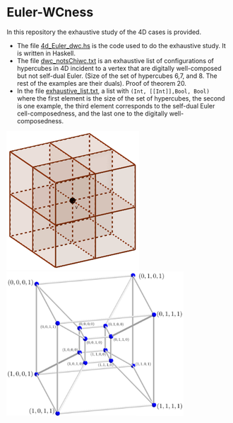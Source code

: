 # Euler-WCness

In this repository the exhaustive study of the 4D cases is provided.

- The file [4d_Euler_dwc.hs](https://github.com/Cimagroup/Euler-WCness/blob/master/4d_Euler_dwc.hs) is the code used to do the exhaustive study. It is written in Haskell.
- The file [dwc_notsChiwc.txt](https://github.com/Cimagroup/Euler-WCness/blob/master/dwc_notsChiwc.txt) is an exhaustive list of configurations of hypercubes in 4D incident to a vertex that are digitally well-composed but  not self-dual Euler. (Size of the set of hypercubes 6,7, and 8. The rest of the examples are their duals). Proof of theorem 20.
- In the file [exhaustive_list.txt](https://github.com/Cimagroup/Euler-WCness/blob/master/exhaustive_list.txt), a list with `(Int, [[Int]],Bool, Bool)` where the first element is the size of the set of hypercubes, the second is one example, the third element corresponds to the self-dual Euler cell-composedness, and the last one to the digitally well-composedness.


<img src="https://github.com/Cimagroup/Euler-WCness/blob/master/3d.png" width="300" /><img src="https://github.com/Cimagroup/Euler-WCness/blob/master/4d.png" width="400" />
